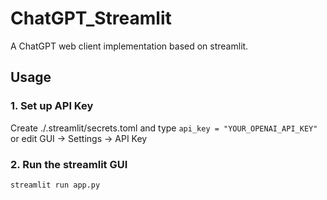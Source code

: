 # ChatGPT_Streamlit
A ChatGPT web client implementation based on streamlit.

## Usage
### 1. Set up API Key
Create ./.streamlit/secrets.toml and type
`
api_key = "YOUR_OPENAI_API_KEY"
`
or edit GUI -> Settings -> API Key

### 2. Run the streamlit GUI
```bash
streamlit run app.py
```
